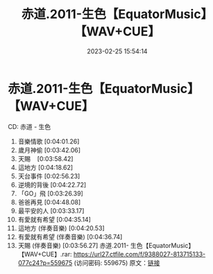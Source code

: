 ﻿---
title: 赤道.2011-生色【EquatorMusic】【WAV+CUE】
date: 2023-02-25 15:54:14
categories: WAV车载音乐、镜像
tags: 华语中文
---
# 赤道.2011-生色【EquatorMusic】【WAV+CUE】

CD: 赤道 - 生色
01. 音樂情歌
[0:04:01.26]
02. 歲月神偷
[0:03:42.06]
03. 天賜    [0:03:58.42]
04. 這地方
[0:04:18.62]
05. 天台事件
[0:02:56.23]
06. 逆境的背後
[0:04:22.72]
07. 「GO」飛
[0:03:26.39]
08. 爸爸再見
[0:04:48.08]
09. 最平安的人
[0:03:33.17]
10. 有愛就有希望
[0:04:35.14]
11. 這地方 (伴奏音樂)
[0:04:20.53]
12. 有愛就有希望 (伴奏音樂)
[0:04:36.74]
13. 天賜 (伴奏音樂)
[0:03:56.27]
赤道.2011- 生色【EquatorMusic】【WAV+CUE】.rar:
https://url27.ctfile.com/f/9388027-813715133-077c24?p=559675
(访问密码: 559675)
原文：[链接](https://blog.sina.com.cn/s/blog_1647c7e76010310ws.html)